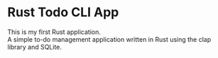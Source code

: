 # Rust Todo CLI App

This is my first Rust application.  
A simple to-do management application written in Rust using the clap library and SQLite.
